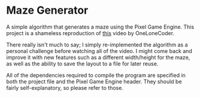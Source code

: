 # Maze Generator
A simple algorithm that generates a maze using the Pixel Game Engine.
This project is a shameless reproduction of [this](https://www.youtube.com/watch?v=Y37-gB83HKE) video by OneLoneCoder.

There really isn't much to say; I simply re-implemented the algorithm as a personal challenge before watching all of the video.
I might come back and improve it with new features such as a different width/height for the maze,
as well as the ability to save the layout to a file for later reuse.

All of the dependencies required to compile the program are specified in both the project file and the Pixel Game Engine header.
They should be fairly self-explanatory, so please refer to those.
